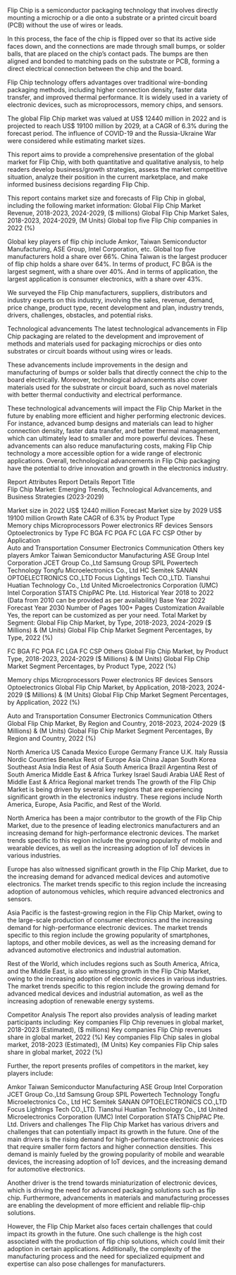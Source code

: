 Flip Chip is a semiconductor packaging technology that involves directly mounting a microchip or a die onto a substrate or a printed circuit board (PCB) without the use of wires or leads.

In this process, the face of the chip is flipped over so that its active side faces down, and the connections are made through small bumps, or solder balls, that are placed on the chip’s contact pads. The bumps are then aligned and bonded to matching pads on the substrate or PCB, forming a direct electrical connection between the chip and the board.

Flip Chip technology offers advantages over traditional wire-bonding packaging methods, including higher connection density, faster data transfer, and improved thermal performance. It is widely used in a variety of electronic devices, such as microprocessors, memory chips, and sensors.

The global Flip Chip market was valued at US$ 12440 million in 2022 and is projected to reach US$ 19100 million by 2029, at a CAGR of 6.3% during the forecast period. The influence of COVID-19 and the Russia-Ukraine War were considered while estimating market sizes.

 

This report aims to provide a comprehensive presentation of the global market for Flip Chip, with both quantitative and qualitative analysis, to help readers develop business/growth strategies, assess the market competitive situation, analyze their position in the current marketplace, and make informed business decisions regarding Flip Chip.

This report contains market size and forecasts of Flip Chip in global, including the following market information:
Global Flip Chip Market Revenue, 2018-2023, 2024-2029, ($ millions)
Global Flip Chip Market Sales, 2018-2023, 2024-2029, (M Units)
Global top five Flip Chip companies in 2022 (%)

Global key players of flip chip include Amkor, Taiwan Semiconductor Manufacturing, ASE Group, Intel Corporation, etc. Global top five manufacturers hold a share over 66%. China Taiwan is the largest producer of flip chip holds a share over 64%. In terms of product, FC BGA is the largest segment, with a share over 40%. And in terms of application, the largest application is consumer electronics, with a share over 43%.

We surveyed the Flip Chip manufacturers, suppliers, distributors and industry experts on this industry, involving the sales, revenue, demand, price change, product type, recent development and plan, industry trends, drivers, challenges, obstacles, and potential risks.



Technological advancements
The latest technological advancements in Flip Chip packaging are related to the development and improvement of methods and materials used for packaging microchips or dies onto substrates or circuit boards without using wires or leads.

These advancements include improvements in the design and manufacturing of bumps or solder balls that directly connect the chip to the board electrically. Moreover, technological advancements also cover materials used for the substrate or circuit board, such as novel materials with better thermal conductivity and electrical performance.

These technological advancements will impact the Flip Chip Market in the future by enabling more efficient and higher performing electronic devices. For instance, advanced bump designs and materials can lead to higher connection density, faster data transfer, and better thermal management, which can ultimately lead to smaller and more powerful devices. These advancements can also reduce manufacturing costs, making Flip Chip technology a more accessible option for a wide range of electronic applications. Overall, technological advancements in Flip Chip packaging have the potential to drive innovation and growth in the electronics industry.

Report Attributes	Report Details
Report Title	
 Flip Chip Market: Emerging Trends, Technological Advancements, and Business Strategies (2023-2029)

Market size in 2022	US$ 12440 million
Forecast Market size by 2029	US$ 19100 million
Growth Rate	CAGR of 6.3%
by Product  Type	
Memory chips
Microprocessors
Power electronics
RF devices
Sensors
Optoelectronics
by Type	
 FC BGA
FC PGA
FC LGA
FC CSP
Other
by Application	
Auto and Transportation
Consumer Electronics
Communication
Others
key players	
Amkor
Taiwan Semiconductor Manufacturing
ASE Group
Intel Corporation
JCET Group Co.,Ltd
Samsung Group
SPIL
Powertech Technology
Tongfu Microelectronics Co., Ltd
HC Semitek
SANAN OPTOELECTRONICS CO.,LTD
Focus Lightings Tech CO.,LTD.
Tianshui Huatian Technology Co., Ltd
United Microelectronics Corporation (UMC)
Intel Corporation
STATS ChipPAC Pte. Ltd.
Historical Year	2018 to 2022 (Data from 2010 can be provided as per availability)
Base Year	2022
Forecast Year	2030
Number of Pages	100+ Pages
Customization Available	Yes, the report can be customized as per your need.
Total Market by Segment:
Global Flip Chip Market, by Type, 2018-2023, 2024-2029 ($ Millions) & (M Units)
Global Flip Chip Market Segment Percentages, by Type, 2022 (%)

FC BGA
FC PGA
FC LGA
FC CSP
Others
Global Flip Chip Market, by Product Type, 2018-2023, 2024-2029 ($ Millions) & (M Units)
Global Flip Chip Market Segment Percentages, by Product Type, 2022 (%)

Memory chips
Microprocessors
Power electronics
RF devices
Sensors
Optoelectronics
Global Flip Chip Market, by Application, 2018-2023, 2024-2029 ($ Millions) & (M Units)
Global Flip Chip Market Segment Percentages, by Application, 2022 (%)

Auto and Transportation
Consumer Electronics
Communication
Others
Global Flip Chip Market, By Region and Country, 2018-2023, 2024-2029 ($ Millions) & (M Units)
Global Flip Chip Market Segment Percentages, By Region and Country, 2022 (%)

North America
US
Canada
Mexico
Europe
Germany
France
U.K.
Italy
Russia
Nordic Countries
Benelux
Rest of Europe
Asia
China
Japan
South Korea
Southeast Asia
India
Rest of Asia
South America
Brazil
Argentina
Rest of South America
Middle East & Africa
Turkey
Israel
Saudi Arabia
UAE
Rest of Middle East & Africa
Regional market trends
The growth of the Flip Chip Market is being driven by several key regions that are experiencing significant growth in the electronics industry. These regions include North America, Europe, Asia Pacific, and Rest of the World.

North America has been a major contributor to the growth of the Flip Chip Market, due to the presence of leading electronics manufacturers and an increasing demand for high-performance electronic devices. The market trends specific to this region include the growing popularity of mobile and wearable devices, as well as the increasing adoption of IoT devices in various industries.

Europe has also witnessed significant growth in the Flip Chip Market, due to the increasing demand for advanced medical devices and automotive electronics. The market trends specific to this region include the increasing adoption of autonomous vehicles, which require advanced electronics and sensors.

Asia Pacific is the fastest-growing region in the Flip Chip Market, owing to the large-scale production of consumer electronics and the increasing demand for high-performance electronic devices. The market trends specific to this region include the growing popularity of smartphones, laptops, and other mobile devices, as well as the increasing demand for advanced automotive electronics and industrial automation.

Rest of the World, which includes regions such as South America, Africa, and the Middle East, is also witnessing growth in the Flip Chip Market, owing to the increasing adoption of electronic devices in various industries. The market trends specific to this region include the growing demand for advanced medical devices and industrial automation, as well as the increasing adoption of renewable energy systems.

Competitor Analysis
The report also provides analysis of leading market participants including:
Key companies Flip Chip revenues in global market, 2018-2023 (Estimated), ($ millions)
Key companies Flip Chip revenues share in global market, 2022 (%)
Key companies Flip Chip sales in global market, 2018-2023 (Estimated), (M Units)
Key companies Flip Chip sales share in global market, 2022 (%)

Further, the report presents profiles of competitors in the market, key players include:

Amkor
Taiwan Semiconductor Manufacturing
ASE Group
Intel Corporation
JCET Group Co.,Ltd
Samsung Group
SPIL
Powertech Technology
Tongfu Microelectronics Co., Ltd
HC Semitek
SANAN OPTOELECTRONICS CO.,LTD
Focus Lightings Tech CO.,LTD.
Tianshui Huatian Technology Co., Ltd
United Microelectronics Corporation (UMC)
Intel Corporation
STATS ChipPAC Pte. Ltd.
Drivers and challenges
The Flip Chip Market has various drivers and challenges that can potentially impact its growth in the future. One of the main drivers is the rising demand for high-performance electronic devices that require smaller form factors and higher connection densities. This demand is mainly fueled by the growing popularity of mobile and wearable devices, the increasing adoption of IoT devices, and the increasing demand for automotive electronics.

Another driver is the trend towards miniaturization of electronic devices, which is driving the need for advanced packaging solutions such as flip chip. Furthermore, advancements in materials and manufacturing processes are enabling the development of more efficient and reliable flip-chip solutions.

However, the Flip Chip Market also faces certain challenges that could impact its growth in the future. One such challenge is the high cost associated with the production of flip chip solutions, which could limit their adoption in certain applications. Additionally, the complexity of the manufacturing process and the need for specialized equipment and expertise can also pose challenges for manufacturers.
